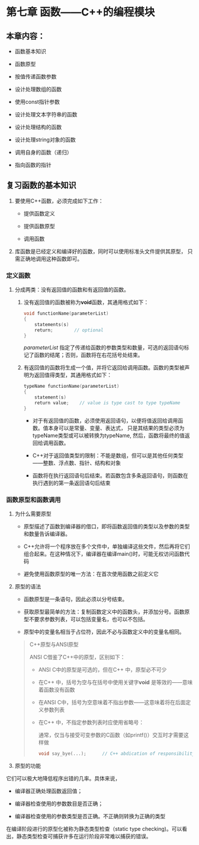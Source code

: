 # 第七章    函数——C++的编程模块

## 本章内容：

+ 函数基本知识

+ 函数原型

+ 按值传递函数参数

+ 设计处理数组的函数

+ 使用const指针参数

+ 设计处理文本字符串的函数

+ 设计处理结构的函数

+ 设计处理string对象的函数

+ 调用自身的函数（递归）

+ 指向函数的指针



## 复习函数的基本知识

1. 要使用C++函数，必须完成如下工作：
   
   + 提供函数定义
   
   + 提供函数原型
   
   + 调用函数

2. 库函数是已经定义和编译好的函数，同时可以使用标准头文件提供其原型， 只需正确地调用这种函数即可。

### 定义函数

1. 分成两类：没有返回值的函数和有返回值的函数。
   
   1. 没有返回值的函数被称为**void**函数，其通用格式如下：
      
      ```C++
      void functionName(parameterList)
      {
          statements(s)
          return;        // optional
      }
      ```
      
      *parameterList* 指定了传递给函数的参数类型和数量，可选的返回语句标记了函数的结尾；否则，函数将在右花括号处结束。
   
   2. 有返回值的函数将生成一个值，并将它返回给调用函数。函数的类型被声明为返回值得类型，其通用格式如下：
      
      ```C++
      typeName functionName(parameterList)
      {
          statement(s)
          return value;    // value is type cast to type typeName
      }
      ```
      
      + 对于有返回值的函数，必须使用返回语句，以便将值返回给调用函数。值本身可以是常量、变量、表达式， 只是其结果的类型必须为typeName类型或可以被转换为typeName, 然后，函数将最终的值返回给调用函数。
      
      + C++对于返回值类型的限制：不能是数组，但可以是其他任何类型——整数、浮点数、指针、结构和对象
      
      + 函数将在执行返回语句后结束。若函数包含多条返回语句，则函数在执行遇到的第一条返回语句后结束
        
        
        
        

### 函数原型和函数调用

1. 为什么需要原型
   
   + 原型描述了函数到编译器的借口，即将函数返回值的类型以及参数的类型和数量告诉编译器。
   
   + C++允许将一个程序放在多个文件中，单独编译这些文件，然后再将它们组合起来。在这种情况下，编译器在编译main()时，可能无权访问函数代码
   
   + 避免使用函数原型的唯一方法：在首次使用函数之前定义它

2. 原型的语法
   
   + 函数原型是一条语句，因此必须以分号结束。
   
   + 获取原型最简单的方法：复制函数定义中的函数头，并添加分号。函数原型不要求参数列表，可以包括变量名，也可以不包括。
   
   + 原型中的变量名相当于占位符，因此不必与函数定义中的变量名相同。
   
   > C++原型与ANSI原型
   > 
   > ANSI C借鉴了C++中的原型，区别如下：
   > 
   > + ANSI C中的原型是可选的，但在C++ 中，原型必不可少
   > 
   > + 在C++ 中，括号为空与在括号中使用关键字**void** 是等效的——意味着函数没有函数
   > 
   > + 在ANSI C中，括号为空意味着不指出参数——这意味着将在后面定义参数列表
   > 
   > + 在C++ 中，不指定参数列表时应使用省略号：
   >   
   >   通常，仅当与接受可变参数的C函数（如printf()）交互时才需要这样做
   >   
   >   ```C++
   >   void say_bye(...);      // C++ abdication of responsibility
   >   ```

3.  原型的功能
   
   它们可以极大地降低程序出错的几率。具体来说，
   
   + 编译器正确处理函数返回值；
   
   + 编译器检查使用的参数数目是否正确；
   
   + 编译器检查使用的参数类型是否正确。不正确则转换为正确的类型
   
   在编译阶段进行的原型化被称为静态类型检查（static type checking)。可以看出，静态类型检查可捕获许多在运行阶段非常难以捕获的错误。
